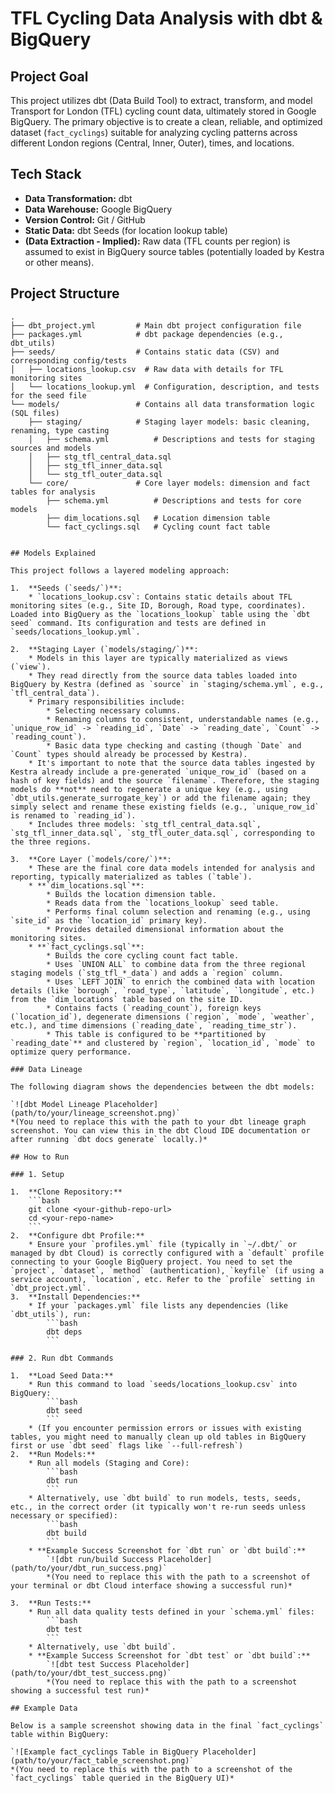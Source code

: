 # TFL Cycling Data Analysis with dbt & BigQuery

## Project Goal

This project utilizes dbt (Data Build Tool) to extract, transform, and model Transport for London (TFL) cycling count data, ultimately stored in Google BigQuery. The primary objective is to create a clean, reliable, and optimized dataset (`fact_cyclings`) suitable for analyzing cycling patterns across different London regions (Central, Inner, Outer), times, and locations.

## Tech Stack

* **Data Transformation:** dbt
* **Data Warehouse:** Google BigQuery
* **Version Control:** Git / GitHub
* **Static Data:** dbt Seeds (for location lookup table)
* **(Data Extraction - Implied):** Raw data (TFL counts per region) is assumed to exist in BigQuery source tables (potentially loaded by Kestra or other means).

## Project Structure

```text 
.
├── dbt_project.yml         # Main dbt project configuration file
├── packages.yml            # dbt package dependencies (e.g., dbt_utils)
├── seeds/                  # Contains static data (CSV) and corresponding config/tests
│   ├── locations_lookup.csv  # Raw data with details for TFL monitoring sites
│   └── locations_lookup.yml  # Configuration, description, and tests for the seed file
└── models/                 # Contains all data transformation logic (SQL files)
    ├── staging/            # Staging layer models: basic cleaning, renaming, type casting
    │   ├── schema.yml          # Descriptions and tests for staging sources and models
    │   ├── stg_tfl_central_data.sql
    │   ├── stg_tfl_inner_data.sql
    │   └── stg_tfl_outer_data.sql
    └── core/               # Core layer models: dimension and fact tables for analysis
        ├── schema.yml          # Descriptions and tests for core models
        ├── dim_locations.sql   # Location dimension table
        └── fact_cyclings.sql   # Cycling count fact table


## Models Explained

This project follows a layered modeling approach:

1.  **Seeds (`seeds/`)**:
    * `locations_lookup.csv`: Contains static details about TFL monitoring sites (e.g., Site ID, Borough, Road type, coordinates). Loaded into BigQuery as the `locations_lookup` table using the `dbt seed` command. Its configuration and tests are defined in `seeds/locations_lookup.yml`.

2.  **Staging Layer (`models/staging/`)**:
    * Models in this layer are typically materialized as views (`view`).
    * They read directly from the source data tables loaded into BigQuery by Kestra (defined as `source` in `staging/schema.yml`, e.g., `tfl_central_data`).
    * Primary responsibilities include:
        * Selecting necessary columns.
        * Renaming columns to consistent, understandable names (e.g., `unique_row_id` -> `reading_id`, `Date` -> `reading_date`, `Count` -> `reading_count`).
        * Basic data type checking and casting (though `Date` and `Count` types should already be processed by Kestra).
    * It's important to note that the source data tables ingested by Kestra already include a pre-generated `unique_row_id` (based on a hash of key fields) and the source `filename`. Therefore, the staging models do **not** need to regenerate a unique key (e.g., using `dbt_utils.generate_surrogate_key`) or add the filename again; they simply select and rename these existing fields (e.g., `unique_row_id` is renamed to `reading_id`).
    * Includes three models: `stg_tfl_central_data.sql`, `stg_tfl_inner_data.sql`, `stg_tfl_outer_data.sql`, corresponding to the three regions.

3.  **Core Layer (`models/core/`)**:
    * These are the final core data models intended for analysis and reporting, typically materialized as tables (`table`).
    * **`dim_locations.sql`**:
        * Builds the location dimension table.
        * Reads data from the `locations_lookup` seed table.
        * Performs final column selection and renaming (e.g., using `site_id` as the `location_id` primary key).
        * Provides detailed dimensional information about the monitoring sites.
    * **`fact_cyclings.sql`**:
        * Builds the core cycling count fact table.
        * Uses `UNION ALL` to combine data from the three regional staging models (`stg_tfl_*_data`) and adds a `region` column.
        * Uses `LEFT JOIN` to enrich the combined data with location details (like `borough`, `road_type`, `latitude`, `longitude`, etc.) from the `dim_locations` table based on the site ID.
        * Contains facts (`reading_count`), foreign keys (`location_id`), degenerate dimensions (`region`, `mode`, `weather`, etc.), and time dimensions (`reading_date`, `reading_time_str`).
        * This table is configured to be **partitioned by `reading_date`** and clustered by `region`, `location_id`, `mode` to optimize query performance.

### Data Lineage

The following diagram shows the dependencies between the dbt models:

`![dbt Model Lineage Placeholder](path/to/your/lineage_screenshot.png)`
*(You need to replace this with the path to your dbt lineage graph screenshot. You can view this in the dbt Cloud IDE documentation or after running `dbt docs generate` locally.)*

## How to Run

### 1. Setup

1.  **Clone Repository:**
    ```bash
    git clone <your-github-repo-url>
    cd <your-repo-name> 
    ```
2.  **Configure dbt Profile:**
    * Ensure your `profiles.yml` file (typically in `~/.dbt/` or managed by dbt Cloud) is correctly configured with a `default` profile connecting to your Google BigQuery project. You need to set the `project`, `dataset`, `method` (authentication), `keyfile` (if using a service account), `location`, etc. Refer to the `profile` setting in `dbt_project.yml`.
3.  **Install Dependencies:**
    * If your `packages.yml` file lists any dependencies (like `dbt_utils`), run:
        ```bash
        dbt deps
        ```

### 2. Run dbt Commands

1.  **Load Seed Data:**
    * Run this command to load `seeds/locations_lookup.csv` into BigQuery:
        ```bash
        dbt seed
        ```
    * (If you encounter permission errors or issues with existing tables, you might need to manually clean up old tables in BigQuery first or use `dbt seed` flags like `--full-refresh`)
2.  **Run Models:**
    * Run all models (Staging and Core):
        ```bash
        dbt run
        ```
    * Alternatively, use `dbt build` to run models, tests, seeds, etc., in the correct order (it typically won't re-run seeds unless necessary or specified):
        ```bash
        dbt build
        ```
    * **Example Success Screenshot for `dbt run` or `dbt build`:**
        `![dbt run/build Success Placeholder](path/to/your/dbt_run_success.png)`
        *(You need to replace this with the path to a screenshot of your terminal or dbt Cloud interface showing a successful run)*

3.  **Run Tests:**
    * Run all data quality tests defined in your `schema.yml` files:
        ```bash
        dbt test
        ```
    * Alternatively, use `dbt build`.
    * **Example Success Screenshot for `dbt test` or `dbt build`:**
        `![dbt test Success Placeholder](path/to/your/dbt_test_success.png)`
        *(You need to replace this with the path to a screenshot showing a successful test run)*

## Example Data

Below is a sample screenshot showing data in the final `fact_cyclings` table within BigQuery:

`![Example fact_cyclings Table in BigQuery Placeholder](path/to/your/fact_table_screenshot.png)`
*(You need to replace this with the path to a screenshot of the `fact_cyclings` table queried in the BigQuery UI)*

